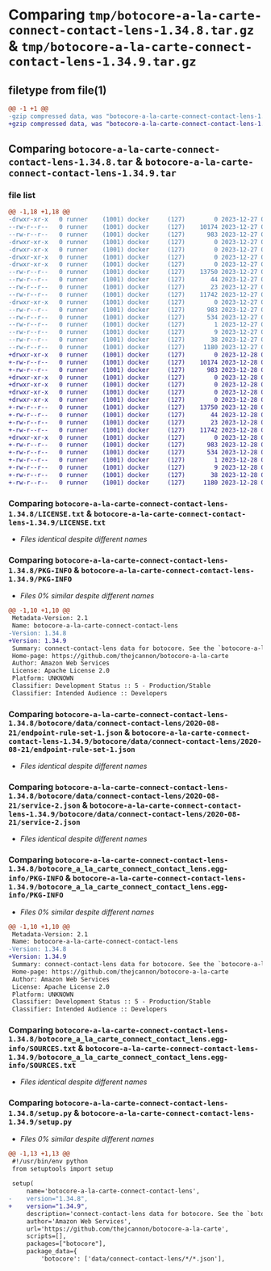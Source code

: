 # Comparing `tmp/botocore-a-la-carte-connect-contact-lens-1.34.8.tar.gz` & `tmp/botocore-a-la-carte-connect-contact-lens-1.34.9.tar.gz`

## filetype from file(1)

```diff
@@ -1 +1 @@
-gzip compressed data, was "botocore-a-la-carte-connect-contact-lens-1.34.8.tar", last modified: Wed Dec 27 01:06:36 2023, max compression
+gzip compressed data, was "botocore-a-la-carte-connect-contact-lens-1.34.9.tar", last modified: Thu Dec 28 01:06:37 2023, max compression
```

## Comparing `botocore-a-la-carte-connect-contact-lens-1.34.8.tar` & `botocore-a-la-carte-connect-contact-lens-1.34.9.tar`

### file list

```diff
@@ -1,18 +1,18 @@
-drwxr-xr-x   0 runner    (1001) docker     (127)        0 2023-12-27 01:06:36.435302 botocore-a-la-carte-connect-contact-lens-1.34.8/
--rw-r--r--   0 runner    (1001) docker     (127)    10174 2023-12-27 01:06:36.000000 botocore-a-la-carte-connect-contact-lens-1.34.8/LICENSE.txt
--rw-r--r--   0 runner    (1001) docker     (127)      983 2023-12-27 01:06:36.435302 botocore-a-la-carte-connect-contact-lens-1.34.8/PKG-INFO
-drwxr-xr-x   0 runner    (1001) docker     (127)        0 2023-12-27 01:06:36.431302 botocore-a-la-carte-connect-contact-lens-1.34.8/botocore/
-drwxr-xr-x   0 runner    (1001) docker     (127)        0 2023-12-27 01:06:36.431302 botocore-a-la-carte-connect-contact-lens-1.34.8/botocore/data/
-drwxr-xr-x   0 runner    (1001) docker     (127)        0 2023-12-27 01:06:36.431302 botocore-a-la-carte-connect-contact-lens-1.34.8/botocore/data/connect-contact-lens/
-drwxr-xr-x   0 runner    (1001) docker     (127)        0 2023-12-27 01:06:36.435302 botocore-a-la-carte-connect-contact-lens-1.34.8/botocore/data/connect-contact-lens/2020-08-21/
--rw-r--r--   0 runner    (1001) docker     (127)    13750 2023-12-27 01:06:28.000000 botocore-a-la-carte-connect-contact-lens-1.34.8/botocore/data/connect-contact-lens/2020-08-21/endpoint-rule-set-1.json
--rw-r--r--   0 runner    (1001) docker     (127)       44 2023-12-27 01:06:28.000000 botocore-a-la-carte-connect-contact-lens-1.34.8/botocore/data/connect-contact-lens/2020-08-21/examples-1.json
--rw-r--r--   0 runner    (1001) docker     (127)       23 2023-12-27 01:06:28.000000 botocore-a-la-carte-connect-contact-lens-1.34.8/botocore/data/connect-contact-lens/2020-08-21/paginators-1.json
--rw-r--r--   0 runner    (1001) docker     (127)    11742 2023-12-27 01:06:28.000000 botocore-a-la-carte-connect-contact-lens-1.34.8/botocore/data/connect-contact-lens/2020-08-21/service-2.json
-drwxr-xr-x   0 runner    (1001) docker     (127)        0 2023-12-27 01:06:36.435302 botocore-a-la-carte-connect-contact-lens-1.34.8/botocore_a_la_carte_connect_contact_lens.egg-info/
--rw-r--r--   0 runner    (1001) docker     (127)      983 2023-12-27 01:06:36.000000 botocore-a-la-carte-connect-contact-lens-1.34.8/botocore_a_la_carte_connect_contact_lens.egg-info/PKG-INFO
--rw-r--r--   0 runner    (1001) docker     (127)      534 2023-12-27 01:06:36.000000 botocore-a-la-carte-connect-contact-lens-1.34.8/botocore_a_la_carte_connect_contact_lens.egg-info/SOURCES.txt
--rw-r--r--   0 runner    (1001) docker     (127)        1 2023-12-27 01:06:36.000000 botocore-a-la-carte-connect-contact-lens-1.34.8/botocore_a_la_carte_connect_contact_lens.egg-info/dependency_links.txt
--rw-r--r--   0 runner    (1001) docker     (127)        9 2023-12-27 01:06:36.000000 botocore-a-la-carte-connect-contact-lens-1.34.8/botocore_a_la_carte_connect_contact_lens.egg-info/top_level.txt
--rw-r--r--   0 runner    (1001) docker     (127)       38 2023-12-27 01:06:36.435302 botocore-a-la-carte-connect-contact-lens-1.34.8/setup.cfg
--rw-r--r--   0 runner    (1001) docker     (127)     1180 2023-12-27 01:06:36.000000 botocore-a-la-carte-connect-contact-lens-1.34.8/setup.py
+drwxr-xr-x   0 runner    (1001) docker     (127)        0 2023-12-28 01:06:37.902249 botocore-a-la-carte-connect-contact-lens-1.34.9/
+-rw-r--r--   0 runner    (1001) docker     (127)    10174 2023-12-28 01:06:37.000000 botocore-a-la-carte-connect-contact-lens-1.34.9/LICENSE.txt
+-rw-r--r--   0 runner    (1001) docker     (127)      983 2023-12-28 01:06:37.902249 botocore-a-la-carte-connect-contact-lens-1.34.9/PKG-INFO
+drwxr-xr-x   0 runner    (1001) docker     (127)        0 2023-12-28 01:06:37.902249 botocore-a-la-carte-connect-contact-lens-1.34.9/botocore/
+drwxr-xr-x   0 runner    (1001) docker     (127)        0 2023-12-28 01:06:37.902249 botocore-a-la-carte-connect-contact-lens-1.34.9/botocore/data/
+drwxr-xr-x   0 runner    (1001) docker     (127)        0 2023-12-28 01:06:37.902249 botocore-a-la-carte-connect-contact-lens-1.34.9/botocore/data/connect-contact-lens/
+drwxr-xr-x   0 runner    (1001) docker     (127)        0 2023-12-28 01:06:37.902249 botocore-a-la-carte-connect-contact-lens-1.34.9/botocore/data/connect-contact-lens/2020-08-21/
+-rw-r--r--   0 runner    (1001) docker     (127)    13750 2023-12-28 01:06:26.000000 botocore-a-la-carte-connect-contact-lens-1.34.9/botocore/data/connect-contact-lens/2020-08-21/endpoint-rule-set-1.json
+-rw-r--r--   0 runner    (1001) docker     (127)       44 2023-12-28 01:06:26.000000 botocore-a-la-carte-connect-contact-lens-1.34.9/botocore/data/connect-contact-lens/2020-08-21/examples-1.json
+-rw-r--r--   0 runner    (1001) docker     (127)       23 2023-12-28 01:06:26.000000 botocore-a-la-carte-connect-contact-lens-1.34.9/botocore/data/connect-contact-lens/2020-08-21/paginators-1.json
+-rw-r--r--   0 runner    (1001) docker     (127)    11742 2023-12-28 01:06:26.000000 botocore-a-la-carte-connect-contact-lens-1.34.9/botocore/data/connect-contact-lens/2020-08-21/service-2.json
+drwxr-xr-x   0 runner    (1001) docker     (127)        0 2023-12-28 01:06:37.902249 botocore-a-la-carte-connect-contact-lens-1.34.9/botocore_a_la_carte_connect_contact_lens.egg-info/
+-rw-r--r--   0 runner    (1001) docker     (127)      983 2023-12-28 01:06:37.000000 botocore-a-la-carte-connect-contact-lens-1.34.9/botocore_a_la_carte_connect_contact_lens.egg-info/PKG-INFO
+-rw-r--r--   0 runner    (1001) docker     (127)      534 2023-12-28 01:06:37.000000 botocore-a-la-carte-connect-contact-lens-1.34.9/botocore_a_la_carte_connect_contact_lens.egg-info/SOURCES.txt
+-rw-r--r--   0 runner    (1001) docker     (127)        1 2023-12-28 01:06:37.000000 botocore-a-la-carte-connect-contact-lens-1.34.9/botocore_a_la_carte_connect_contact_lens.egg-info/dependency_links.txt
+-rw-r--r--   0 runner    (1001) docker     (127)        9 2023-12-28 01:06:37.000000 botocore-a-la-carte-connect-contact-lens-1.34.9/botocore_a_la_carte_connect_contact_lens.egg-info/top_level.txt
+-rw-r--r--   0 runner    (1001) docker     (127)       38 2023-12-28 01:06:37.902249 botocore-a-la-carte-connect-contact-lens-1.34.9/setup.cfg
+-rw-r--r--   0 runner    (1001) docker     (127)     1180 2023-12-28 01:06:37.000000 botocore-a-la-carte-connect-contact-lens-1.34.9/setup.py
```

### Comparing `botocore-a-la-carte-connect-contact-lens-1.34.8/LICENSE.txt` & `botocore-a-la-carte-connect-contact-lens-1.34.9/LICENSE.txt`

 * *Files identical despite different names*

### Comparing `botocore-a-la-carte-connect-contact-lens-1.34.8/PKG-INFO` & `botocore-a-la-carte-connect-contact-lens-1.34.9/PKG-INFO`

 * *Files 0% similar despite different names*

```diff
@@ -1,10 +1,10 @@
 Metadata-Version: 2.1
 Name: botocore-a-la-carte-connect-contact-lens
-Version: 1.34.8
+Version: 1.34.9
 Summary: connect-contact-lens data for botocore. See the `botocore-a-la-carte` package for more info.
 Home-page: https://github.com/thejcannon/botocore-a-la-carte
 Author: Amazon Web Services
 License: Apache License 2.0
 Platform: UNKNOWN
 Classifier: Development Status :: 5 - Production/Stable
 Classifier: Intended Audience :: Developers
```

### Comparing `botocore-a-la-carte-connect-contact-lens-1.34.8/botocore/data/connect-contact-lens/2020-08-21/endpoint-rule-set-1.json` & `botocore-a-la-carte-connect-contact-lens-1.34.9/botocore/data/connect-contact-lens/2020-08-21/endpoint-rule-set-1.json`

 * *Files identical despite different names*

### Comparing `botocore-a-la-carte-connect-contact-lens-1.34.8/botocore/data/connect-contact-lens/2020-08-21/service-2.json` & `botocore-a-la-carte-connect-contact-lens-1.34.9/botocore/data/connect-contact-lens/2020-08-21/service-2.json`

 * *Files identical despite different names*

### Comparing `botocore-a-la-carte-connect-contact-lens-1.34.8/botocore_a_la_carte_connect_contact_lens.egg-info/PKG-INFO` & `botocore-a-la-carte-connect-contact-lens-1.34.9/botocore_a_la_carte_connect_contact_lens.egg-info/PKG-INFO`

 * *Files 0% similar despite different names*

```diff
@@ -1,10 +1,10 @@
 Metadata-Version: 2.1
 Name: botocore-a-la-carte-connect-contact-lens
-Version: 1.34.8
+Version: 1.34.9
 Summary: connect-contact-lens data for botocore. See the `botocore-a-la-carte` package for more info.
 Home-page: https://github.com/thejcannon/botocore-a-la-carte
 Author: Amazon Web Services
 License: Apache License 2.0
 Platform: UNKNOWN
 Classifier: Development Status :: 5 - Production/Stable
 Classifier: Intended Audience :: Developers
```

### Comparing `botocore-a-la-carte-connect-contact-lens-1.34.8/botocore_a_la_carte_connect_contact_lens.egg-info/SOURCES.txt` & `botocore-a-la-carte-connect-contact-lens-1.34.9/botocore_a_la_carte_connect_contact_lens.egg-info/SOURCES.txt`

 * *Files identical despite different names*

### Comparing `botocore-a-la-carte-connect-contact-lens-1.34.8/setup.py` & `botocore-a-la-carte-connect-contact-lens-1.34.9/setup.py`

 * *Files 0% similar despite different names*

```diff
@@ -1,13 +1,13 @@
 #!/usr/bin/env python
 from setuptools import setup
 
 setup(
     name='botocore-a-la-carte-connect-contact-lens',
-    version="1.34.8",
+    version="1.34.9",
     description='connect-contact-lens data for botocore. See the `botocore-a-la-carte` package for more info.',
     author='Amazon Web Services',
     url='https://github.com/thejcannon/botocore-a-la-carte',
     scripts=[],
     packages=["botocore"],
     package_data={
         'botocore': ['data/connect-contact-lens/*/*.json'],
```

